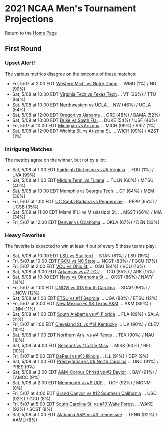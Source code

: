 # 2021 NCAA Men's Tournament Projections

Return to the [Home Page](../../index.md)

## First Round

### Upset Alert!

The various metrics disagree on the outcome of these matches:

- Fri, 5/07 at  2:00 EDT	[Western Mich. vs Notre Dame](./matches/R1_5-6_WMU_vs_ND.md) ... WMU (1%) / ND (99%)
- Sat, 5/08 at 10:00 EDT	[Virginia Tech vs Texas Tech](./matches/R1_43-44_VT_vs_TTU.md) ... VT (36%) / TTU (64%)
- Sat, 5/08 at 10:00 EDT	[Northwestern vs UCLA](./matches/R1_29-30_NW_vs_UCLA.md) ... NW (46%) / UCLA (54%)
- Sat, 5/08 at 12:00 EDT	[Oregon vs Alabama](./matches/R1_61-62_ORE_vs_BAMA.md) ... ORE (48%) / BAMA (52%)
- Sat, 5/08 at 10:00 EDT	[Duke vs South Fla.](./matches/R1_3-4_DUKE_vs_USF.md) ... DUKE (54%) / USF (46%)
- Fri, 5/07 at 10:00 EDT	[Michigan vs Arizona](./matches/R1_37-38_MICH_vs_ARIZ.md) ... MICH (99%) / ARIZ (1%)
- Sat, 5/08 at 12:00 EDT	[Wichita St. vs Arizona St.](./matches/R1_51-52_WICH_vs_AZST.md) ... WICH (99%) / AZST (1%)

### Intriguing Matches

The metrics agree on the winner, but not by a lot:

- Sat, 5/08 at  1:00 EDT	[Fairleigh Dickinson vs #5 Virginia](./matches/R1_17-18_FDU_vs_UVA.md) ... FDU (1%) / UVA (99%)
- Sat, 5/08 at  1:00 EDT	[Middle Tenn. vs Tulane](./matches/R1_59-60_MTSU_vs_TULN.md) ... TULN (60%) / MTSU (40%)
- Sat, 5/08 at 10:00 EDT	[Memphis vs Georgia Tech](./matches/R1_35-36_MEM_vs_GT.md) ... GT (64%) / MEM (36%)
- Fri, 5/07 at  1:00 EDT	[UC Santa Barbara vs Pepperdine](./matches/R1_21-22_UCSB_vs_PEPP.md) ... PEPP (65%) / UCSB (35%)
- Sat, 5/08 at 11:00 EDT	[Miami (FL) vs Mississippi St.](./matches/R1_11-12_MIA_vs_MSST.md) ... MSST (66%) / MIA (34%)
- Fri, 5/07 at 12:00 EDT	[Denver vs Oklahoma](./matches/R1_13-14_DEN_vs_OKLA.md) ... OKLA (67%) / DEN (33%)

### Heavy Favorites

The favorite is expected to win at least 4 out of every 5 these teams play:

- Sat, 5/08 at 10:00 EDT	[LSU vs Stanford](./matches/R1_19-20_LSU_vs_STAN.md) ... STAN (81%) / LSU (19%)
- Fri, 5/07 at 10:00 EDT	[FGCU vs NC State](./matches/R1_27-28_FGCU_vs_NCST.md) ... NCST (83%) / FGCU (17%)
- Fri, 5/07 at  2:00 EDT	[VCU vs Ohio St.](./matches/R1_53-54_VCU_vs_OSU.md) ... OSU (84%) / VCU (16%)
- Sat, 5/08 at  3:00 EDT	[Arkansas vs #7 TCU](./matches/R1_49-50_ARK_vs_TCU.md) ... TCU (85%) / ARK (15%)
- Sat, 5/08 at 10:00 EDT	[Navy vs Oklahoma St.](./matches/R1_45-46_NAVY_vs_OKST.md) ... OKST (86%) / NAVY (14%)
- Fri, 5/07 at  1:00 EDT	[UNCW vs #13 South Carolina](./matches/R1_25-26_UNCW_vs_SCAR.md) ... SCAR (88%) / UNCW (12%)
- Sat, 5/08 at  1:00 EDT	[ETSU vs #11 Georgia](./matches/R1_41-42_ETSU_vs_UGA.md) ... UGA (88%) / ETSU (12%)
- Fri, 5/07 at  3:00 EDT	[New Mexico vs #8 Texas A&M](./matches/R1_15-16_UNM_vs_AM.md) ... A&M (89%) / UNM (11%)
- Sat, 5/08 at  1:00 EDT	[South Alabama vs #1 Florida](./matches/R1_1-2_SALA_vs_FLA.md) ... FLA (89%) / SALA (11%)
- Fri, 5/07 at  1:00 EDT	[Cleveland St. vs #14 Kentucky](./matches/R1_39-40_CLEV_vs_UK.md) ... UK (90%) / CLEV (10%)
- Sat, 5/08 at  1:00 EDT	[Northern Ariz. vs #4 Texas](./matches/R1_31-32_NAU_vs_TEX.md) ... TEX (90%) / NAU (10%)
- Sat, 5/08 at  4:00 EDT	[Belmont vs #15 Ole Miss](./matches/R1_57-58_BEL_vs_MISS.md) ... MISS (90%) / BEL (10%)
- Fri, 5/07 at  5:00 EDT	[DePaul vs #16 Illinois](./matches/R1_7-8_DEP_vs_ILL.md) ... ILL (91%) / DEP (9%)
- Sat, 5/08 at  1:00 EDT	[Presbyterian vs #6 North Carolina](./matches/R1_47-48_PRES_vs_UNC.md) ... UNC (91%) / PRES (9%)
- Sat, 5/08 at  3:00 EDT	[A&M-Corpus Christi vs #2 Baylor](./matches/R1_63-64_TAMCC_vs_BAY.md) ... BAY (91%) / TAMCC (9%)
- Sat, 5/08 at  2:00 EDT	[Monmouth vs #9 UCF](./matches/R1_9-10_MONM_vs_UCF.md) ... UCF (92%) / MONM (8%)
- Fri, 5/07 at  4:00 EDT	[Grand Canyon vs #12 Southern California](./matches/R1_23-24_GCU_vs_USC.md) ... USC (92%) / GCU (8%)
- Fri, 5/07 at  5:00 EDT	[South Carolina St. vs #10 Wake Forest](./matches/R1_55-56_SCST_vs_WAKE.md) ... WAKE (92%) / SCST (8%)
- Sat, 5/08 at  1:00 EDT	[Alabama A&M vs #3 Tennessee](./matches/R1_33-34_AAMU_vs_TENN.md) ... TENN (92%) / AAMU (8%)